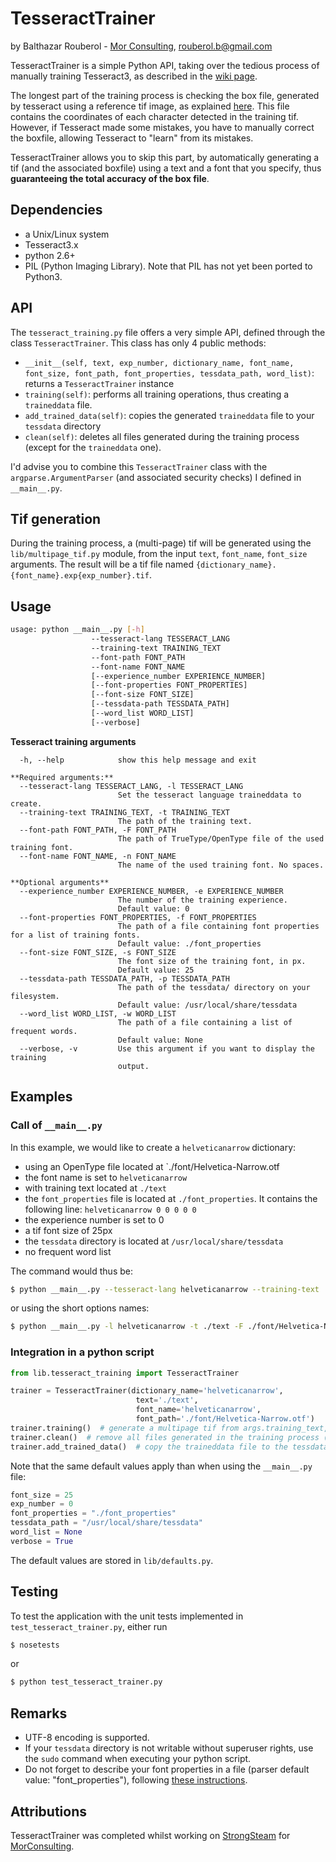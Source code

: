 # TesseractTrainer
by Balthazar Rouberol - [Mor Consulting](http://morconsulting.com/), [rouberol.b@gmail.com](mailto:rouberol.b@gmail.com)

TesseractTrainer is a simple Python API, taking over the tedious process of manually 
training Tesseract3, as described in the [wiki page](https://code.google.com/p/tesseract-ocr/wiki/TrainingTesseract3).

The longest part of the training process is checking the box file, generated by tesseract using a reference tif image,
as explained [here](https://code.google.com/p/tesseract-ocr/wiki/TrainingTesseract3#Make_Box_Files).
This file contains the coordinates of each character detected in the training tif. However, if Tesseract made 
some mistakes, you have to manually correct the boxfile, allowing Tesseract to "learn" from its mistakes.

TesseractTrainer allows you to skip this part, by automatically generating a tif (and the associated boxfile) using a
text and a font that you specify, thus **guaranteeing the total accuracy of the box file**.

## Dependencies

* a Unix/Linux system
* Tesseract3.x
* python 2.6+
* PIL (Python Imaging Library). Note that PIL has not yet been ported to Python3. 

## API
The `tesseract_training.py` file offers a very simple API, defined through the class `TesseractTrainer`.
This class has only 4 public methods:

* `__init__(self, text, exp_number, dictionary_name, font_name, font_size, font_path, font_properties, tessdata_path, word_list)`: returns a `TesseractTrainer` instance
* `training(self)`: performs all training operations, thus creating a `traineddata` file.
* `add_trained_data(self)`: copies the generated `traineddata` file to your `tessdata` directory 
* `clean(self)`: deletes all files generated during the training process (except for the `traineddata` one).

I'd advise you to combine this `TesseractTrainer` class with the `argparse.ArgumentParser` (and associated security checks) I defined in `__main__.py`.

## Tif generation
During the training process, a (multi-page) tif will be generated using the `lib/multipage_tif.py` module, 
from the input `text`, `font_name`, `font_size` arguments.
The result will be a tif file named `{dictionary_name}.{font_name}.exp{exp_number}.tif`.

## Usage
```bash
usage: python __main__.py [-h] 
                  --tesseract-lang TESSERACT_LANG 
                  --training-text TRAINING_TEXT 
                  --font-path FONT_PATH 
                  --font-name FONT_NAME
                  [--experience_number EXPERIENCE_NUMBER]
                  [--font-properties FONT_PROPERTIES] 
                  [--font-size FONT_SIZE]
                  [--tessdata-path TESSDATA_PATH] 
                  [--word_list WORD_LIST]
                  [--verbose]
```

**Tesseract training arguments**

	  -h, --help            show this help message and exit

	**Required arguments:**
	  --tesseract-lang TESSERACT_LANG, -l TESSERACT_LANG
	                        Set the tesseract language traineddata to create.
	  --training-text TRAINING_TEXT, -t TRAINING_TEXT
	                        The path of the training text.
	  --font-path FONT_PATH, -F FONT_PATH
	                        The path of TrueType/OpenType file of the used training font.
	  --font-name FONT_NAME, -n FONT_NAME
	                        The name of the used training font. No spaces.

	**Optional arguments**
	  --experience_number EXPERIENCE_NUMBER, -e EXPERIENCE_NUMBER
	                        The number of the training experience.
	                        Default value: 0
	  --font-properties FONT_PROPERTIES, -f FONT_PROPERTIES
	                        The path of a file containing font properties for a list of training fonts.
	                        Default value: ./font_properties
	  --font-size FONT_SIZE, -s FONT_SIZE
	                        The font size of the training font, in px.
	                        Default value: 25
	  --tessdata-path TESSDATA_PATH, -p TESSDATA_PATH
	                        The path of the tessdata/ directory on your filesystem.
	                        Default value: /usr/local/share/tessdata
	  --word_list WORD_LIST, -w WORD_LIST
	                        The path of a file containing a list of frequent words.
	                        Default value: None
	  --verbose, -v         Use this argument if you want to display the training
                            output.


## Examples
### Call of `__main__.py`

In this example, we would like to create a `helveticanarrow` dictionary:

* using an OpenType file located at `./font/Helvetica-Narrow.otf
* the font name is set to `helveticanarrow`
* with training text located at `./text`
* the `font_properties` file is located at `./font_properties`. It contains the following line: `helveticanarrow 0 0 0 0 0`
* the experience number is set to 0
* a tif font size of 25px
* the `tessdata` directory is located at `/usr/local/share/tessdata`
* no frequent word list

The command would thus be:

```bash
$ python __main__.py --tesseract-lang helveticanarrow --training-text ./text --font-path font/Helvetica-Narrow.otf --font-name helveticanarrow  --verbose
```
or using the short options names:

```bash
$ python __main__.py -l helveticanarrow -t ./text -F ./font/Helvetica-Narrow.otf -n helveticanarrow -v 
```

### Integration in a python script

```python
from lib.tesseract_training import TesseractTrainer

trainer = TesseractTrainer(dictionary_name='helveticanarrow', 
                            text='./text',
                            font_name='helveticanarrow',
                            font_path='./font/Helvetica-Narrow.otf')
trainer.training()  # generate a multipage tif from args.training_text, train on it and generate a traineddata file
trainer.clean()  # remove all files generated in the training process (except the traineddata file)
trainer.add_trained_data()  # copy the traineddata file to the tessdata/ directory
```

Note that the same default values apply than when using the `__main__.py` file:

```python
font_size = 25
exp_number = 0
font_properties = "./font_properties"
tessdata_path = "/usr/local/share/tessdata"
word_list = None
verbose = True
```
The default values are stored in `lib/defaults.py`.

## Testing
To test the application with the unit tests implemented in `test_tesseract_trainer.py`, either run
```bash
$ nosetests
```
or  
```bash
$ python test_tesseract_trainer.py
```

## Remarks

* UTF-8 encoding is supported.
* If your `tessdata` directory is not writable without superuser rights, use the `sudo` command when executing your python script.
* Do not forget to describe your font properties in a file (parser default value: "font_properties"), following [these instructions](https://code.google.com/p/tesseract-ocr/wiki/TrainingTesseract3#font_properties_%28new_in_3.01%29).

## Attributions
TesseractTrainer was completed whilst working on [StrongSteam](http://strongsteam.com) for [MorConsulting](http://morconsulting.com/).
